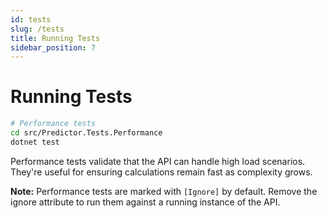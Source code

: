 ```yaml
---
id: tests
slug: /tests
title: Running Tests
sidebar_position: 7
---
```


# Running Tests

```bash
# Performance tests  
cd src/Predictor.Tests.Performance
dotnet test
```

Performance tests validate that the API can handle high load scenarios. They're useful for ensuring calculations remain fast as complexity grows.

**Note:** Performance tests are marked with `[Ignore]` by default. Remove the ignore attribute to run them against a running instance of the API.
